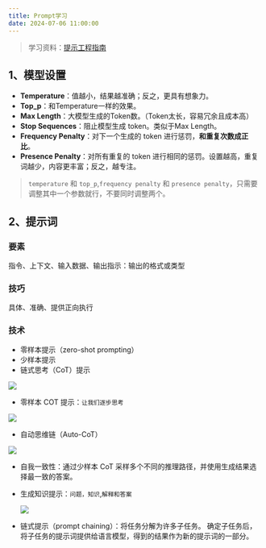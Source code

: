 ```yaml
---
title: Prompt学习
date: 2024-07-06 11:00:00
---
```


> 学习资料：[提示工程指南](https://www.promptingguide.ai/zh)

## 1、模型设置
- **Temperature**：值越小，结果越准确；反之，更具有想象力。
- **Top_p**：和Temperature一样的效果。
- **Max Length**：大模型生成的Token数。（Token太长，容易冗余且成本高）
- **Stop Sequences**：阻止模型生成 token。类似于Max Length。
- **Frequency Penalty**：对下一个生成的 token 进行惩罚，**和重复次数成正比**。
- **Presence Penalty**：对所有重复的 token 进行相同的惩罚。设置越高，重复词越少，内容更丰富；反之，越专注。
> `temperature` 和 `top_p`,`frequency penalty` 和 `presence penalty`，只需要调整其中一个参数就行，不要同时调整两个。

## 2、提示词

### 要素

指令、上下文、输入数据、输出指示：输出的格式或类型

### 技巧

具体、准确、提供正向执行

### 技术

- 零样本提示（zero-shot prompting）
- 少样本提示
- 链式思考（CoT）提示


![](https://www.promptingguide.ai/_next/image?url=%2F_next%2Fstatic%2Fmedia%2Fcot.1933d9fe.png&w=1080&q=75)

  - 零样本 COT 提示：`让我们逐步思考`

   ![](https://www.promptingguide.ai/_next/image?url=%2F_next%2Fstatic%2Fmedia%2Fzero-cot.79793bee.png&w=1080&q=75)

  - 自动思维链（Auto-CoT）

  ![](https://www.promptingguide.ai/_next/image?url=%2F_next%2Fstatic%2Fmedia%2Fauto-cot.642d9bad.png&w=1200&q=75)

- 自我一致性：通过少样本 CoT 采样多个不同的推理路径，并使用生成结果选择最一致的答案。
- 生成知识提示：`问题，知识`,`解释和答案`

  ![](https://www.promptingguide.ai/_next/image?url=%2F_next%2Fstatic%2Fmedia%2Fgen-knowledge.055b8d37.png&w=828&q=75)

- 链式提示（prompt chaining）：将任务分解为许多子任务。 确定子任务后，将子任务的提示词提供给语言模型，得到的结果作为新的提示词的一部分。

